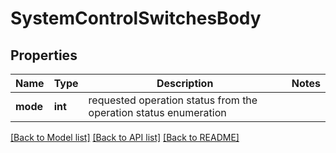# SystemControlSwitchesBody

## Properties
Name | Type | Description | Notes
------------ | ------------- | ------------- | -------------
**mode** | **int** | requested operation status from the operation status enumeration | 

[[Back to Model list]](../README.md#documentation-for-models) [[Back to API list]](../README.md#documentation-for-api-endpoints) [[Back to README]](../README.md)


